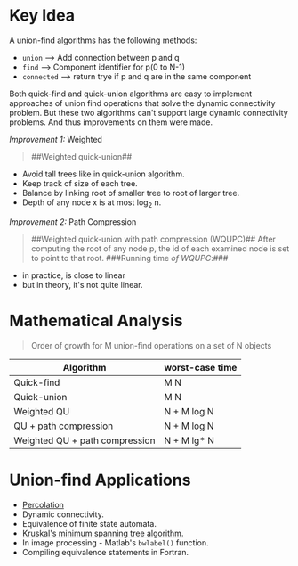 Key Idea
========

A union-find algorithms has the following methods:
-  `union`     --> Add connection between p and q
-  `find`      --> Component identifier for p(0 to N-1)
-  `connected` --> return trye if p and q are in the same component

Both quick-find and quick-union algorithms are easy to implement approaches of
union find operations that solve the dynamic connectivity problem. But these
two algorithms can't support large dynamic connectivity problems. And thus
improvements on them were made.



*Improvement 1:* Weighted
>##Weighted quick-union##
*  Avoid tall trees like in quick-union algorithm.
*  Keep track of size of each tree.
*  Balance by linking root of smaller tree to root of larger tree.
*  Depth of any node x is at most log<sub>2</sub> n.


*Improvement 2:* Path Compression
>##Weighted quick-union with path compression (WQUPC)##
After computing the root of any node p, the id of each examined node is set to
point to that root.
###Running time *of WQUPC*:###
*  in practice, is close to linear
*  but in theory, it's not quite linear.

Mathematical Analysis
=====================

> Order of growth for M union-find operations on a set of N objects

| **Algorithm** | **worst-case time** |
| --------- | ---------- |
| Quick-find |  M N  |
| Quick-union | M N  |
| Weighted QU | N + M log N  |
| QU + path compression | N + M log N |
| Weighted QU + path compression | N + M lg\* N |



Union-find Applications
=======================

*  [Percolation]('http://en.wikipedia.org/wiki/Percolation_theory')
*  Dynamic connectivity.
*  Equivalence of finite state automata.
*  [Kruskal's minimum spanning tree algorithm.]('http://en.wikipedia.org/wiki/Kruskal%27s_algorithm')
*  In image processing - Matlab's `bwlabel()` function.
*  Compiling equivalence statements in Fortran.
